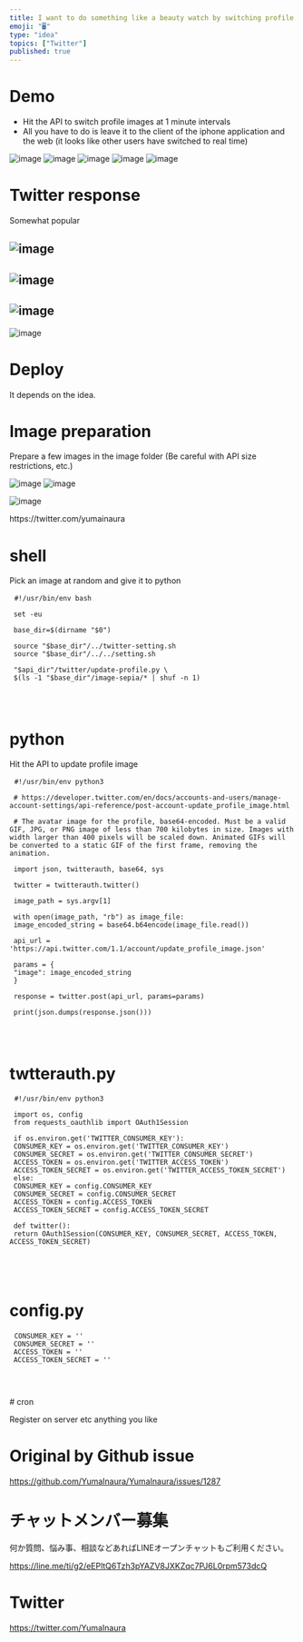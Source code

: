 ```yaml
---
title: I want to do something like a beauty watch by switching profile images
emoji: "🖥"
type: "idea"
topics: ["Twitter"]
published: true
---
```


<h1> Demo </h1>

<ul>
<li> Hit the API to switch profile images at 1 minute intervals </li>
<li> All you have to do is leave it to the client of the iphone application and the web (it looks like other users have switched to real time) </li>
</ul>

<p><img src="https://user-images.githubusercontent.com/13635059/56091607-0cb51e80-5eec-11e9-8c4a-82f902e8a907.png" alt="image">
<img src="https://user-images.githubusercontent.com/13635059/56091609-1179d280-5eec-11e9-874f-1436694c21f6.png" alt="image">
<img src="https://user-images.githubusercontent.com/13635059/56091608-0fb00f00-5eec-11e9-92fb-2dd8429b98eb.png" alt="image">
<img src="https://user-images.githubusercontent.com/13635059/56091683-e2179580-5eec-11e9-83bb-78477117c372.png" alt="image">
<img src="https://user-images.githubusercontent.com/13635059/56091687-e93ea380-5eec-11e9-93e4-5bae838056a9.png" alt="image"></p>

<h1> Twitter response </h1>

<p> Somewhat popular </p>

<h2><img src="https://user-images.githubusercontent.com/13635059/56091661-9369fb80-5eec-11e9-9706-739168eda9b0.png" alt="image"></h2>

<h2><img src="https://user-images.githubusercontent.com/13635059/56091662-949b2880-5eec-11e9-8dd0-fb83d719febd.png" alt="image"></h2>

<h2><img src="https://user-images.githubusercontent.com/13635059/56091666-9c5acd00-5eec-11e9-88f4-89dcae18c8df.png" alt="image"></h2>

<p><img src="https://user-images.githubusercontent.com/13635059/56091650-71707900-5eec-11e9-9424-d76f642b4232.png" alt="image"></p>

<h1> Deploy </h1>

<p> It depends on the idea. </p>

<h1> Image preparation </h1>

<p> Prepare a few images in the image folder (Be careful with API size restrictions, etc.) </p>

<p><img src="https://user-images.githubusercontent.com/13635059/56091611-163e8680-5eec-11e9-871f-94f9f015108d.png" alt="image">
<img src="https://user-images.githubusercontent.com/13635059/56091612-19d20d80-5eec-11e9-82a4-bfb9e1ec93a9.png" alt="image"></p>

<p><img src="https://user-images.githubusercontent.com/13635059/56091677-ca401180-5eec-11e9-8a65-a18a96794ccb.png" alt="image"></p>

<p> https://twitter.com/yumainaura </p>

<h1> shell </h1>

<p> Pick an image at random and give it to python </p>

<pre> <code class="sh">#!/usr/bin/env bash 
 
 set -eu 
 
 base_dir=$(dirname &quot;$0&quot;) 
 
 source &quot;$base_dir&quot;/../twitter-setting.sh 
 source &quot;$base_dir&quot;/../../setting.sh 
 
 &quot;$api_dir&quot;/twitter/update-profile.py \ 
 $(ls -1 &quot;$base_dir&quot;/image-sepia/* | shuf -n 1) 
 
 
</code> </pre>

<h1> python </h1>

<p> Hit the API to update profile image </p>

<pre> <code class="py">#!/usr/bin/env python3 
 
 # https://developer.twitter.com/en/docs/accounts-and-users/manage-account-settings/api-reference/post-account-update_profile_image.html 
 
 # The avatar image for the profile, base64-encoded. Must be a valid GIF, JPG, or PNG image of less than 700 kilobytes in size. Images with width larger than 400 pixels will be scaled down. Animated GIFs will be converted to a static GIF of the first frame, removing the animation. 
 
 import json, twitterauth, base64, sys 
 
 twitter = twitterauth.twitter() 
 
 image_path = sys.argv[1] 
 
 with open(image_path, &quot;rb&quot;) as image_file: 
 image_encoded_string = base64.b64encode(image_file.read()) 
 
 api_url = &#39;https://api.twitter.com/1.1/account/update_profile_image.json&#39; 
 
 params = { 
 &quot;image&quot;: image_encoded_string 
 } 
 
 response = twitter.post(api_url, params=params) 
 
 print(json.dumps(response.json())) 
 
 
</code> </pre>

<h1> twtterauth.py </h1>

<pre> <code class="py">#!/usr/bin/env python3 
 
 import os, config 
 from requests_oauthlib import OAuth1Session 
 
 if os.environ.get(&#39;TWITTER_CONSUMER_KEY&#39;): 
 CONSUMER_KEY = os.environ.get(&#39;TWITTER_CONSUMER_KEY&#39;) 
 CONSUMER_SECRET = os.environ.get(&#39;TWITTER_CONSUMER_SECRET&#39;) 
 ACCESS_TOKEN = os.environ.get(&#39;TWITTER_ACCESS_TOKEN&#39;) 
 ACCESS_TOKEN_SECRET = os.environ.get(&#39;TWITTER_ACCESS_TOKEN_SECRET&#39;) 
 else: 
 CONSUMER_KEY = config.CONSUMER_KEY 
 CONSUMER_SECRET = config.CONSUMER_SECRET 
 ACCESS_TOKEN = config.ACCESS_TOKEN 
 ACCESS_TOKEN_SECRET = config.ACCESS_TOKEN_SECRET 
 
 def twitter(): 
 return OAuth1Session(CONSUMER_KEY, CONSUMER_SECRET, ACCESS_TOKEN, ACCESS_TOKEN_SECRET) 
 
 
 
</code> </pre>

<h1> config.py </h1>

<pre> <code class="py">CONSUMER_KEY = &#39;&#39; 
 CONSUMER_SECRET = &#39;&#39; 
 ACCESS_TOKEN = &#39;&#39; 
 ACCESS_TOKEN_SECRET = &#39;&#39; 
 
 
</code> </pre>

<p> # cron </p>

<p> Register on server etc 
 anything you like </p>


# Original by Github issue

https://github.com/YumaInaura/YumaInaura/issues/1287








<!-- Update From Qiita API -->

# チャットメンバー募集


何か質問、悩み事、相談などあればLINEオープンチャットもご利用ください。

https://line.me/ti/g2/eEPltQ6Tzh3pYAZV8JXKZqc7PJ6L0rpm573dcQ





# Twitter


https://twitter.com/YumaInaura


<!-- Update From Qiita API -->


